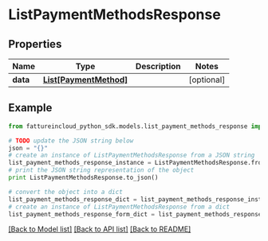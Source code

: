 # ListPaymentMethodsResponse



## Properties

Name | Type | Description | Notes
------------ | ------------- | ------------- | -------------
**data** | [**List[PaymentMethod]**](PaymentMethod.md) |  | [optional] 

## Example

```python
from fattureincloud_python_sdk.models.list_payment_methods_response import ListPaymentMethodsResponse

# TODO update the JSON string below
json = "{}"
# create an instance of ListPaymentMethodsResponse from a JSON string
list_payment_methods_response_instance = ListPaymentMethodsResponse.from_json(json)
# print the JSON string representation of the object
print ListPaymentMethodsResponse.to_json()

# convert the object into a dict
list_payment_methods_response_dict = list_payment_methods_response_instance.to_dict()
# create an instance of ListPaymentMethodsResponse from a dict
list_payment_methods_response_form_dict = list_payment_methods_response.from_dict(list_payment_methods_response_dict)
```
[[Back to Model list]](../README.md#documentation-for-models) [[Back to API list]](../README.md#documentation-for-api-endpoints) [[Back to README]](../README.md)


